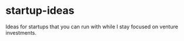 # startup-ideas
Ideas for startups that you can run with while I stay focused on venture investments.

